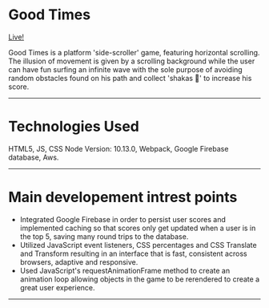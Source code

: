 # Good Times

[Live!](http://kinda-dev.github.io/good-times)

Good Times is a platform 'side-scroller' game, featuring horizontal scrolling. The illusion of movement is given by a scrolling background while the user can have fun surfing an infinite wave with the sole purpose of avoiding random obstacles found on his path and collect 'shakas 🤙' to increase his score.

---

# Technologies Used

HTML5, JS, CSS Node Version: 10.13.0, Webpack, Google Firebase database, Aws.

---

# Main developement intrest points

- Integrated Google Firebase in order to persist user scores and implemented caching so that scores only get updated when a user is in the top 5, saving many round trips to the database.
- Utilized JavaScript event listeners, CSS percentages and CSS Translate and Transform resulting in an interface that is fast, consistent across browsers, adaptive and responsive.
- Used JavaScript's requestAnimationFrame method to create an animation loop allowing objects in the game to be rerendered to create a great user experience.

---
